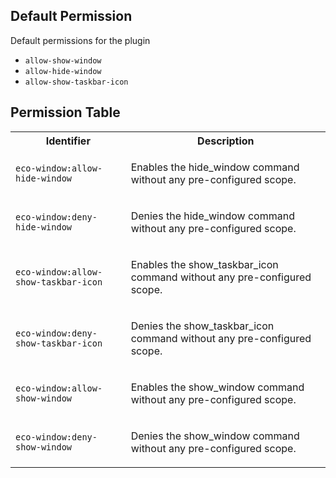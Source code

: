## Default Permission

Default permissions for the plugin

- `allow-show-window`
- `allow-hide-window`
- `allow-show-taskbar-icon`

## Permission Table

<table>
<tr>
<th>Identifier</th>
<th>Description</th>
</tr>


<tr>
<td>

`eco-window:allow-hide-window`

</td>
<td>

Enables the hide_window command without any pre-configured scope.

</td>
</tr>

<tr>
<td>

`eco-window:deny-hide-window`

</td>
<td>

Denies the hide_window command without any pre-configured scope.

</td>
</tr>

<tr>
<td>

`eco-window:allow-show-taskbar-icon`

</td>
<td>

Enables the show_taskbar_icon command without any pre-configured scope.

</td>
</tr>

<tr>
<td>

`eco-window:deny-show-taskbar-icon`

</td>
<td>

Denies the show_taskbar_icon command without any pre-configured scope.

</td>
</tr>

<tr>
<td>

`eco-window:allow-show-window`

</td>
<td>

Enables the show_window command without any pre-configured scope.

</td>
</tr>

<tr>
<td>

`eco-window:deny-show-window`

</td>
<td>

Denies the show_window command without any pre-configured scope.

</td>
</tr>
</table>
